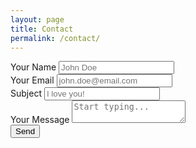 ```yaml
---
layout: page
title: Contact
permalink: /contact/
---
```

<form>
	<div class="form-group">
		<label>Your Name</label>
		<input class="form-control" type="text" name="name" placeholder="John Doe">
	</div>
	<div class="form-group">
		<label>Your Email</label>
		<input class="form-control" type="email" name="email" placeholder="john.doe@email.com">
	</div>
	<div class="form-group">
		<label>Subject</label>
		<input class="form-control" type="text" name="subject" placeholder="I love you!">
	</div>
	<div class="form-group">
		<label>Your Message</label>
		<textarea class="form-control" name="message" placeholder="Start typing..."></textarea>
	</div>
	<input type="submit" class="btn btn-primary btn-block" value="Send">
</form>